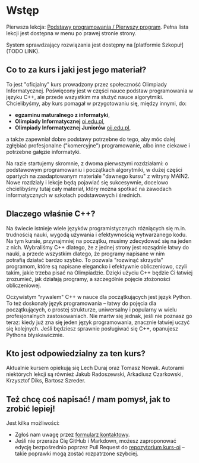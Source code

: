 # Wstęp

Pierwsza lekcja: [Podstawy programowania / Pierwszy program](https://kurs.oi.edu.pl/Oficjalny-kurs-OI/A-podstawy-programowania/A1-pierwszy-program/). Pełna lista lekcji jest dostępna w menu po prawej stronie strony.

System sprawdzający rozwiązania jest dostępny na [platformie Szkopuł](TODO LINK).

## Co to za kurs i jaki jest jego materiał?

To jest "oficjalny" kurs prowadzony przez społeczność Olimpiady Informatycznej. Poświęcony jest w części nauce podstaw programowania w języku C++, ale przede wszystkim ma służyć nauce algorytmiki. Chcielibyśmy, aby kurs pomagał w przygotowaniu się, między innymi, do:

 * **egzaminu maturalnego z informatyki**,
 * **Olimpiady Informatycznej** [oi.edu.pl](https://oi.edu.pl/),
 * **Olimpiady Informatycznej Juniorów** [oij.edu.pl](https://oij.edu.pl/),

a także zapewniał dobre podstawy potrzebne do tego, aby móc dalej zgłębiać profesjonalne ("komercyjne") programowanie, albo inne ciekawe i potrzebne gałęzie informatyki.

Na razie startujemy skromnie, z dwoma pierwszymi rozdziałami: o podstawowym programowaniu i początkach algorytmiki, w dużej części opartych na zaadaptowanym materiale "dawnego kursu" z witryny MAIN2. Nowe rozdziały i lekcje będą pojawiać się sukcesywnie, docelowo chcielibyśmy tutaj cały materiał, który można spotkać na zawodach informatycznych w szkołach podstawowych i średnich.

## Dlaczego właśnie C++?

Na świecie istnieje wiele języków programistycznych różniących się m.in. trudnością nauki, wygodą używania i efektywnością wytwarzanego kodu. Na tym kursie, przynajmniej na początku, musimy zdecydować się na jeden z nich. Wybraliśmy C++ dlatego, że z jednej strony jest rozsądnie łatwy do nauki, a przede wszystkim dlatego, że programy napisane w nim potrafią działać bardzo szybko. To pozwala "rozwinąć skrzydła" programom, które są napisane elegancko i efektywnie obliczeniowo, czyli takim, jakie trzeba pisać na Olimpiadzie. Dzięki użyciu C++ będzie Ci łatwiej zrozumieć, jak działają programy, a szczególnie pojęcie złożoności obliczeniowej.

Oczywistym "rywalem" C++ w nauce dla początkujących jest język Python. To też doskonały język programowania – łatwy do pojęcia dla początkujących, o prostej strukturze, uniwersalny i popularny w wielu profesjonalnych zastosowaniach. Nie martw się jednak, jeśli nie poznasz go teraz: kiedy już zna się jeden język programowania, znacznie łatwiej uczyć się kolejnych. Jeśli będziesz sprawnie posługiwać się C++, opanujesz Pythona błyskawicznie.

## Kto jest odpowiedzialny za ten kurs?

Aktualnie kursem opiekują się Lech Duraj oraz Tomasz Nowak. Autorami niektórych lekcji są również Jakub Radoszewski, Arkadiusz Czarkowski, Krzysztof Diks, Bartosz Szreder.

## Też chcę coś napisać! / mam pomysł, jak to zrobić lepiej!

Jest kilka możliwości:

 * Zgłoś nam uwagę przez [formularz kontaktowy](https://forms.gle/Nj8oRMhaV7QxnFZLA).
 * Jeśli nie przeraża Cię GitHub i Markdown, możesz zaproponować edycję bezpośrednio poprzez Pull Request do [repozytorium kurs-oi](https://github.com/olimpiada/kurs-oi/) – takie poprawki mogą zostać rozpatrzone szybciej.

